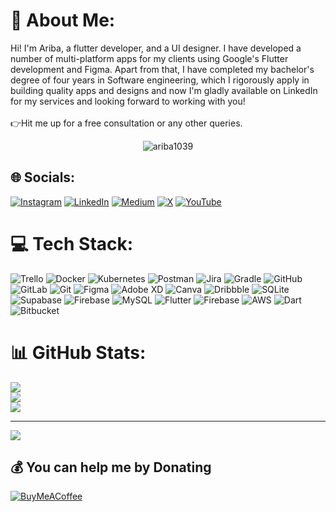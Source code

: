 # 💫 About Me:
Hi! I'm Ariba, a flutter developer, and a UI designer. I have developed a number of multi-platform apps for my clients using Google's Flutter development and Figma. Apart from that, I have completed my bachelor's degree of four years in Software engineering, which I rigorously apply in building quality apps and designs and now I'm gladly available on LinkedIn for my services and looking forward to working with you!<br><br>👉Hit me up for a free consultation or any other queries.
<p align="center"><img align="center" src="https://media0.giphy.com/media/CcwLAV11cALh3OuEJ5/giphy.gif?cid=ecf05e47smrczov1mdgwlsn80gf8up6dgma2m3vhzrc2yqzv&rid=giphy.gif&ct=g" alt="ariba1039" /></p>

## 🌐 Socials:
[![Instagram](https://img.shields.io/badge/Instagram-%23E4405F.svg?logo=Instagram&logoColor=white)](https://instagram.com/ariba.dev) [![LinkedIn](https://img.shields.io/badge/LinkedIn-%230077B5.svg?logo=linkedin&logoColor=white)](https://linkedin.com/in/ariba1039) [![Medium](https://img.shields.io/badge/Medium-12100E?logo=medium&logoColor=white)](https://medium.com/@aribadev) [![X](https://img.shields.io/badge/X-black.svg?logo=X&logoColor=white)](https://x.com/ariba_hussain10) [![YouTube](https://img.shields.io/badge/YouTube-%23FF0000.svg?logo=YouTube&logoColor=white)](https://youtube.com/@ariba.dev10) 

# 💻 Tech Stack:
![Trello](https://img.shields.io/badge/Trello-%23026AA7.svg?style=for-the-badge&logo=Trello&logoColor=white) ![Docker](https://img.shields.io/badge/docker-%230db7ed.svg?style=for-the-badge&logo=docker&logoColor=white) ![Kubernetes](https://img.shields.io/badge/kubernetes-%23326ce5.svg?style=for-the-badge&logo=kubernetes&logoColor=white) ![Postman](https://img.shields.io/badge/Postman-FF6C37?style=for-the-badge&logo=postman&logoColor=white) ![Jira](https://img.shields.io/badge/jira-%230A0FFF.svg?style=for-the-badge&logo=jira&logoColor=white) ![Gradle](https://img.shields.io/badge/Gradle-02303A.svg?style=for-the-badge&logo=Gradle&logoColor=white) ![GitHub](https://img.shields.io/badge/github-%23121011.svg?style=for-the-badge&logo=github&logoColor=white) ![GitLab](https://img.shields.io/badge/gitlab-%23181717.svg?style=for-the-badge&logo=gitlab&logoColor=white) ![Git](https://img.shields.io/badge/git-%23F05033.svg?style=for-the-badge&logo=git&logoColor=white) ![Figma](https://img.shields.io/badge/figma-%23F24E1E.svg?style=for-the-badge&logo=figma&logoColor=white) ![Adobe XD](https://img.shields.io/badge/Adobe%20XD-470137?style=for-the-badge&logo=Adobe%20XD&logoColor=#FF61F6) ![Canva](https://img.shields.io/badge/Canva-%2300C4CC.svg?style=for-the-badge&logo=Canva&logoColor=white) ![Dribbble](https://img.shields.io/badge/Dribbble-EA4C89?style=for-the-badge&logo=dribbble&logoColor=white) ![SQLite](https://img.shields.io/badge/sqlite-%2307405e.svg?style=for-the-badge&logo=sqlite&logoColor=white) ![Supabase](https://img.shields.io/badge/Supabase-3ECF8E?style=for-the-badge&logo=supabase&logoColor=white) ![Firebase](https://img.shields.io/badge/firebase-a08021?style=for-the-badge&logo=firebase&logoColor=ffcd34) ![MySQL](https://img.shields.io/badge/mysql-4479A1.svg?style=for-the-badge&logo=mysql&logoColor=white) ![Flutter](https://img.shields.io/badge/Flutter-%2302569B.svg?style=for-the-badge&logo=Flutter&logoColor=white) ![Firebase](https://img.shields.io/badge/firebase-%23039BE5.svg?style=for-the-badge&logo=firebase) ![AWS](https://img.shields.io/badge/AWS-%23FF9900.svg?style=for-the-badge&logo=amazon-aws&logoColor=white) ![Dart](https://img.shields.io/badge/dart-%230175C2.svg?style=for-the-badge&logo=dart&logoColor=white) ![Bitbucket](https://img.shields.io/badge/bitbucket-%230047B3.svg?style=for-the-badge&logo=bitbucket&logoColor=white)
# 📊 GitHub Stats:
![](https://github-readme-stats.vercel.app/api?username=ariba1039&theme=dark&hide_border=true&include_all_commits=true&count_private=true)<br/>
![](https://github-readme-streak-stats.herokuapp.com/?user=ariba1039&theme=dark&hide_border=true)<br/>
![](https://github-readme-stats.vercel.app/api/top-langs/?username=ariba1039&theme=dark&hide_border=true&include_all_commits=true&count_private=true&layout=compact)

---
[![](https://visitcount.itsvg.in/api?id=ariba1039&icon=0&color=1)](https://visitcount.itsvg.in)

  ## 💰 You can help me by Donating
  [![BuyMeACoffee](https://img.shields.io/badge/Buy%20Me%20a%20Coffee-ffdd00?style=for-the-badge&logo=buy-me-a-coffee&logoColor=black)](https://buymeacoffee.com/https://buymeacoffee.com/ariba1039) 

  
<!-- Proudly created with GPRM ( https://gprm.itsvg.in ) -->
